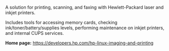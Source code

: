 A solution for printing, scanning, and faxing with Hewlett-Packard laser and inkjet printers.

Includes tools for accessing memory cards, checking ink/toner/battery/supplies levels,
performing maintenance on inkjet printers, and internal CUPS services.

**Home page:** <https://developers.hp.com/hp-linux-imaging-and-printing>
